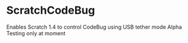# ScratchCodeBug
Enables Scratch 1.4 to control CodeBug using USB tether mode
Alpha Testing only at moment
